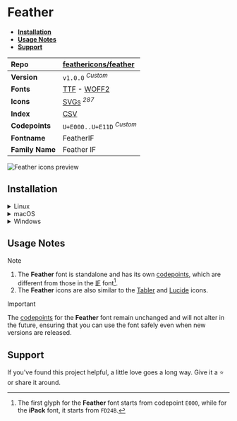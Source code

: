 # Feather

- [**Installation**](#installation)
- [**Usage Notes**](#usage-notes)
- [**Support**](#support)

| Repo            | [feathericons/feather](https://github.com/feathericons/feather)                                                                                                               |
| :-------------- | :---------------------------------------------------------------------------------------------------------------------------------------------------------------------------- |
| **Version**     | `v1.0.0` <sup>_Custom_</sup>                                                                                                                                                  |
| **Fonts**       | [TTF](https://raw.githubusercontent.com/iconicFonts/if/main/fonts/TTF/Feather.ttf) - [WOFF2](https://raw.githubusercontent.com/iconicFonts/if/main/fonts/WOFF2/Feather.woff2) |
| **Icons**       | [SVGs](https://github.com/iconicFonts/if/tree/main/packs/Feather/svgs) <sup>_287_</sup>                                                                                       |
| **Index**       | [CSV](https://github.com/iconicFonts/if/blob/main/indices/Feather.csv)                                                                                                        |
| **Codepoints**  | `U+E000..U+E11D` <sup>_Custom_</sup>                                                                                                                                          |
| **Fontname**    | FeatherIF                                                                                                                                                                     |
| **Family Name** | Feather IF                                                                                                                                                                    |

<picture>
  <source media="(prefers-color-scheme: dark)" srcset="https://raw.githubusercontent.com/iconicFonts/if/main/imgs/Feather_dark.png">
  <img alt="Feather icons preview" src="https://raw.githubusercontent.com/iconicFonts/if/main/imgs/Feather_light.png">
</picture>

## Installation

<details>

<summary>Linux</summary>

```sh
curl -o ~/.local/share/fonts/Feather.ttf https://raw.githubusercontent.com/iconicFonts/if/main/fonts/TTF/Feather.ttf
```

Refresh font cache:

```sh
fc-cache -f ~/.local/share/fonts
```

</details>

<details>

<summary>macOS</summary>

```sh
curl -o ~/Library/Fonts/Feather.ttf https://raw.githubusercontent.com/iconicFonts/if/main/fonts/TTF/Feather.ttf
```

</details>

<details>

<summary>Windows</summary>

```sh
curl -o C:\Windows\Fonts\Feather.ttf https://raw.githubusercontent.com/iconicFonts/if/main/fonts/TTF/Feather.ttf
```

</details>

## Usage Notes

> [!NOTE]
>
> 1. The **Feather** font is standalone and has its own [codepoints](https://github.com/iconicFonts/if/blob/main/indices/Feather.csv), which are different from those in the [IF](https://github.com/iconicFonts/if/blob/main/indices/if.csv) font[^1].
> 2. The **Feather** icons are also similar to the [Tabler](https://github.com/iconicFonts/if/edit/main/packs/Tabler) and [Lucide](https://github.com/iconicFonts/if/edit/main/packs/Lucide) icons.

> [!IMPORTANT]
> The [codepoints](https://github.com/iconicFonts/if/blob/main/indices/Feather.csv) for the **Feather** font remain unchanged and will not alter in the future, ensuring that you can use the font safely even when new versions are released.

## Support

If you've found this project helpful, a little love goes a long way. Give it a :star: or share it around.

[^1]: The first glyph for the **Feather** font starts from codepoint `E000`, while for the **iPack** font, it starts from `FD24B`.
